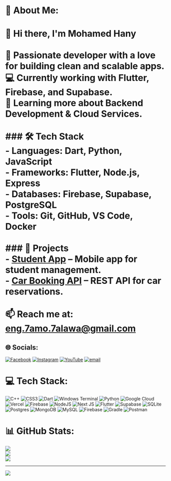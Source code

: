# 💫 About Me:
# 👋 Hi there, I'm Mohamed Hany<br><br>🚀 Passionate developer with a love for building clean and scalable apps.  <br>💻 Currently working with **Flutter, Firebase, and Supabase**.  <br>🌱 Learning more about **Backend Development & Cloud Services**.  <br><br>### 🛠 Tech Stack<br>- **Languages:** Dart, Python, JavaScript  <br>- **Frameworks:** Flutter, Node.js, Express  <br>- **Databases:** Firebase, Supabase, PostgreSQL  <br>- **Tools:** Git, GitHub, VS Code, Docker  <br><br>### 📌 Projects<br>- [Student App](#) – Mobile app for student management.  <br>- [Car Booking API](#) – REST API for car reservations.  <br><br>📫 Reach me at: eng.7amo.7alawa@gmail.com


## 🌐 Socials:
[![Facebook](https://img.shields.io/badge/Facebook-%231877F2.svg?logo=Facebook&logoColor=white)](https://facebook.com/https://www.facebook.com/7amoHanysalah) [![Instagram](https://img.shields.io/badge/Instagram-%23E4405F.svg?logo=Instagram&logoColor=white)](https://instagram.com/https://www.instagram.com/eng_mohamed_halawa) [![YouTube](https://img.shields.io/badge/YouTube-%23FF0000.svg?logo=YouTube&logoColor=white)](https://youtube.com/@https://www.youtube.com/@Eng.Mohamed_Halawa) [![email](https://img.shields.io/badge/Email-D14836?logo=gmail&logoColor=white)](mailto:eng.7amo.7alawa@gmail.com) 

# 💻 Tech Stack:
![C++](https://img.shields.io/badge/c++-%2300599C.svg?style=for-the-badge&logo=c%2B%2B&logoColor=white) ![CSS3](https://img.shields.io/badge/css3-%231572B6.svg?style=for-the-badge&logo=css3&logoColor=white) ![Dart](https://img.shields.io/badge/dart-%230175C2.svg?style=for-the-badge&logo=dart&logoColor=white) ![Windows Terminal](https://img.shields.io/badge/Windows%20Terminal-%234D4D4D.svg?style=for-the-badge&logo=windows-terminal&logoColor=white) ![Python](https://img.shields.io/badge/python-3670A0?style=for-the-badge&logo=python&logoColor=ffdd54) ![Google Cloud](https://img.shields.io/badge/GoogleCloud-%234285F4.svg?style=for-the-badge&logo=google-cloud&logoColor=white) ![Vercel](https://img.shields.io/badge/vercel-%23000000.svg?style=for-the-badge&logo=vercel&logoColor=white) ![Firebase](https://img.shields.io/badge/firebase-%23039BE5.svg?style=for-the-badge&logo=firebase) ![NodeJS](https://img.shields.io/badge/node.js-6DA55F?style=for-the-badge&logo=node.js&logoColor=white) ![Next JS](https://img.shields.io/badge/Next-black?style=for-the-badge&logo=next.js&logoColor=white) ![Flutter](https://img.shields.io/badge/Flutter-%2302569B.svg?style=for-the-badge&logo=Flutter&logoColor=white) ![Supabase](https://img.shields.io/badge/Supabase-3ECF8E?style=for-the-badge&logo=supabase&logoColor=white) ![SQLite](https://img.shields.io/badge/sqlite-%2307405e.svg?style=for-the-badge&logo=sqlite&logoColor=white) ![Postgres](https://img.shields.io/badge/postgres-%23316192.svg?style=for-the-badge&logo=postgresql&logoColor=white) ![MongoDB](https://img.shields.io/badge/MongoDB-%234ea94b.svg?style=for-the-badge&logo=mongodb&logoColor=white) ![MySQL](https://img.shields.io/badge/mysql-4479A1.svg?style=for-the-badge&logo=mysql&logoColor=white) ![Firebase](https://img.shields.io/badge/firebase-a08021?style=for-the-badge&logo=firebase&logoColor=ffcd34) ![Gradle](https://img.shields.io/badge/Gradle-02303A.svg?style=for-the-badge&logo=Gradle&logoColor=white) ![Postman](https://img.shields.io/badge/Postman-FF6C37?style=for-the-badge&logo=postman&logoColor=white)
# 📊 GitHub Stats:
![](https://github-readme-stats.vercel.app/api?username=7AMO7ALAWA&theme=dark&hide_border=false&include_all_commits=false&count_private=false)<br/>
![](https://nirzak-streak-stats.vercel.app/?user=7AMO7ALAWA&theme=dark&hide_border=false)<br/>
![](https://github-readme-stats.vercel.app/api/top-langs/?username=7AMO7ALAWA&theme=dark&hide_border=false&include_all_commits=false&count_private=false&layout=compact)

---
[![](https://visitcount.itsvg.in/api?id=7AMO7ALAWA&icon=0&color=1)](https://visitcount.itsvg.in)

<!-- Proudly created with GPRM ( https://gprm.itsvg.in ) -->
